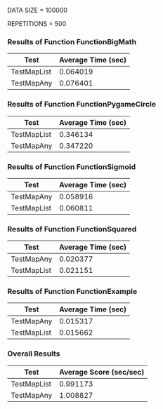 DATA SIZE = 100000

REPETITIONS = 500


### Results of Function FunctionBigMath

|             Test             |      Average Time (sec)      |
|------------------------------|------------------------------|
|TestMapList                   |0.064019                      |
|TestMapAny                    |0.076401                      |

### Results of Function FunctionPygameCircle

|             Test             |      Average Time (sec)      |
|------------------------------|------------------------------|
|TestMapList                   |0.346134                      |
|TestMapAny                    |0.347220                      |

### Results of Function FunctionSigmoid

|             Test             |      Average Time (sec)      |
|------------------------------|------------------------------|
|TestMapAny                    |0.058916                      |
|TestMapList                   |0.060811                      |

### Results of Function FunctionSquared

|             Test             |      Average Time (sec)      |
|------------------------------|------------------------------|
|TestMapAny                    |0.020377                      |
|TestMapList                   |0.021151                      |

### Results of Function FunctionExample

|             Test             |      Average Time (sec)      |
|------------------------------|------------------------------|
|TestMapAny                    |0.015317                      |
|TestMapList                   |0.015662                      |
### Overall Results

|             Test             |    Average Score (sec/sec)   |
|------------------------------|------------------------------|
|TestMapList                   |0.991173                      |
|TestMapAny                    |1.008827                      |
